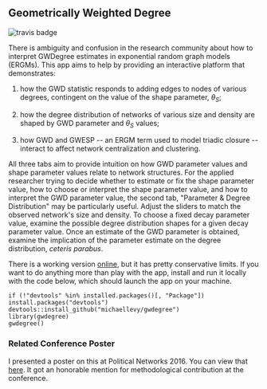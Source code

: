 ## Geometrically Weighted Degree

![travis badge](https://travis-ci.org/michaellevy/gwdegree.svg?branch=master)

There is ambiguity and confusion in the research community about how to interpret GWDegree estimates in exponential random graph models (ERGMs). This app aims to help by providing an interactive platform that demonstrates:

1. how the GWD statistic responds to adding edges to nodes of various degrees, contingent on the value of the shape parameter, $\theta_S$;

1. how the degree distribution of networks of various size and density are shaped by GWD parameter and $\theta_S$ values;

1. how GWD and GWESP -- an ERGM term used to model triadic closure -- interact to affect network centralization and clustering.

All three tabs aim to provide intuition on how GWD parameter values and shape parameter values relate to network structures. For the applied researcher trying to decide whether to estimate or fix the shape parameter value, how to choose or interpret the shape parameter value, and how to interpret the GWD parameter value, the second tab, "Parameter & Degree Distribution" may be particularly useful. Adjust the sliders to match the observed network's size and density. To choose a fixed decay parameter value, examine the possible degree distribution shapes for a given decay parameter value. Once an estimate of the GWD parameter is obtained, examine the implication of the parameter estimate on the degree distribution, *ceteris parabus*.

There is a working version [online](michaellevy.shinyapps.io/gwdegree), but it has pretty conservative limits. If you want to do anything more than play with the app, install and run it locally with the code below, which should launch the app on your machine. 

```
if (!"devtools" %in% installed.packages()[, "Package"]) install.packages("devtools")
devtools::install_github("michaellevy/gwdegree")
library(gwdegree)
gwdegree()
```

### Related Conference Poster

I presented a poster on this at Political Networks 2016. You can view that [here](https://figshare.com/articles/Interpretation_of_GW-Degree_Estimates_in_ERGMs/3465020). It got an honorable mention for methodological contribution at the conference.
